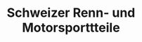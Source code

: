 ---
title: "Schweizer Renn- und Motorsporttteile"
url: /winnenden/schweizer-renn-und-motorsporttteile/
shop: Autoteile
---